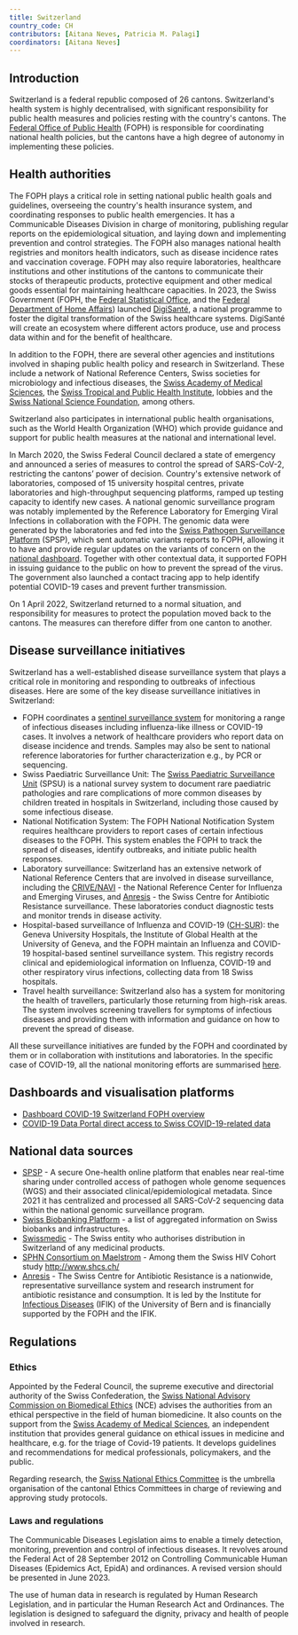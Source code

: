 ```yaml
---
title: Switzerland
country_code: CH
contributors: [Aitana Neves, Patricia M. Palagi] 
coordinators: [Aitana Neves]
---
```


## Introduction 
<!---General Infectious diseases data considerations for your country--->

Switzerland is a federal republic composed of 26 cantons. Switzerland's health system is highly decentralised, with significant responsibility for public health measures and policies resting with the country's cantons. The [Federal Office of Public Health](https://www.bag.admin.ch/bag/en/home.html) (FOPH) is responsible for coordinating national health policies, but the cantons have a high degree of autonomy in implementing these policies.


## Health authorities
<!--- A section to list and provide context to agencies/authorities/institutions which define public health measures and policies --->
The FOPH plays a critical role in setting national public health goals and guidelines, overseeing the country's health insurance system, and coordinating responses to public health emergencies. It has a Communicable Diseases Division in charge of monitoring, publishing regular reports on the epidemiological situation, and laying down and implementing prevention and control strategies. The FOPH also manages national health registries and monitors health indicators, such as disease incidence rates and vaccination coverage. FOPH may also require laboratories, healthcare institutions and other institutions of the cantons to communicate their stocks of therapeutic products, protective equipment and other medical goods essential for maintaining healthcare capacities. In 2023, the Swiss Government (FOPH, the [Federal Statistical Office](https://www.bfs.admin.ch/bfs/en/home.html), and the [Federal Department of Home Affairs](https://www.edi.admin.ch/edi/en/home.html)) launched [DigiSanté](https://www.bag.admin.ch/bag/fr/home/strategie-und-politik/nationale-gesundheitsstrategien/digisante.html), a national programme to foster the digital transformation of the Swiss healthcare systems. DigiSanté will create an ecosystem where different actors produce, use and process data within and for the benefit of healthcare.

In addition to the FOPH, there are several other agencies and institutions involved in shaping public health policy and research in Switzerland. These include a network of National Reference Centers, Swiss societies for microbiology and infectious diseases,  the [Swiss Academy of Medical Sciences](https://www.samw.ch/en.html), the [Swiss Tropical and Public Health Institute](https://www.swisstph.ch/en/about), lobbies and the [Swiss National Science Foundation](https://snf.ch/en), among others.

Switzerland also participates in international public health organisations, such as the World Health Organization (WHO) which provide guidance and support for public health measures at the national and international level.

In March 2020, the Swiss Federal Council declared a state of emergency and announced a series of measures to control the spread of SARS-CoV-2, restricting the cantons’ power of decision. Country's extensive network of laboratories, composed of 15 university hospital centres, private laboratories and high-throughput sequencing platforms,  ramped up testing capacity to identify new cases. A national genomic surveillance program was notably implemented by the Reference Laboratory for Emerging Viral Infections in collaboration with the FOPH. The genomic data were generated by the laboratories and fed into the [Swiss Pathogen Surveillance Platform](https://www.spsp.ch) (SPSP),  which sent automatic variants reports to FOPH, allowing it to have and provide regular updates on the variants of concern on the [national dashboard](https://www.covid19.admin.ch/en/overview).  Together with other contextual data, it supported FOPH in issuing guidance to the public on how to prevent the spread of the virus. The government also launched a contact tracing app to help identify potential COVID-19 cases and prevent further transmission. 

On 1 April 2022, Switzerland returned to a normal situation, and responsibility for measures to protect the population moved back to the cantons. The measures can therefore differ from one canton to another.

## Disease surveillance initiatives

Switzerland has a well-established disease surveillance system that plays a critical role in monitoring and responding to outbreaks of infectious diseases. Here are some of the key disease surveillance initiatives in Switzerland:

* FOPH coordinates a [sentinel surveillance system](https://www.bag.admin.ch/bag/en/home/krankheiten/infektionskrankheiten-bekaempfen/meldesysteme-infektionskrankheiten.html) for monitoring a range of infectious diseases including influenza-like illness or COVID-19 cases. It involves a network of healthcare providers who report data on disease incidence and trends. Samples may also be sent to national reference laboratories for further characterization e.g., by PCR or sequencing.
* Swiss Paediatric Surveillance Unit: The [Swiss Paediatric Surveillance Unit](https://www.spsu.ch/en/home) (SPSU) is a national survey system to document rare paediatric pathologies and rare complications of more common diseases by children treated in hospitals in Switzerland, including those caused by some infectious disease.
* National Notification System: The FOPH National Notification System requires healthcare providers to report cases of certain infectious diseases to the FOPH. This system enables the FOPH to track the spread of diseases, identify outbreaks, and initiate public health responses.
* Laboratory surveillance: Switzerland has an extensive network of National Reference Centers that are involved in disease surveillance, including the [CRIVE/NAVI](https://www.hug.ch/laboratoire-virologie/centre-national-reference-pour-infections-virales) - the National Reference Center for Influenza and Emerging Viruses, and [Anresis](https://www.anresis.ch/) - the Swiss Centre for Antibiotic Resistance surveillance. These laboratories conduct diagnostic tests and monitor trends in disease activity.
* Hospital-based surveillance of Influenza and COVID-19 ([CH-SUR](https://www.unige.ch/medecine/hospital-covid/)): the Geneva University Hospitals, the Institute of Global Health at the University of Geneva, and the FOPH maintain an Influenza and COVID-19 hospital-based sentinel surveillance system. This registry records clinical and epidemiological information on Influenza, COVID-19 and other respiratory virus infections, collecting data from 18 Swiss hospitals. 
* Travel health surveillance: Switzerland also has a system for monitoring the health of travellers, particularly those returning from high-risk areas. The system involves screening travellers for symptoms of infectious diseases and providing them with information and guidance on how to prevent the spread of disease.

All these surveillance initiatives are funded by the FOPH and coordinated by them or in collaboration with institutions and laboratories. In the specific case of COVID-19, all the national monitoring efforts are summarised [here](https://www.bag.admin.ch/bag/en/home/krankheiten/ausbrueche-epidemien-pandemien/aktuelle-ausbrueche-epidemien/novel-cov/situation-schweiz-und-international/monitoring.html).

## Dashboards and visualisation platforms

* [Dashboard COVID-19 Switzerland FOPH  overview](https://www.covid19.admin.ch/en/overview)
* [COVID-19 Data Portal direct access to Swiss COVID-19-related data](https://www.covid19dataportal.org/search?query=switzerland&requestFrom=searchBox )


## National data sources
<!--- A section to list and provide context to national data sources. In the context of BY-COVID, a data source can be a repository which should include at least the metadata and ideally the data, that might not be directly available when considering sensitive data. Also, repositories should have the capacity to share this data and therefore have a governance model in place on how to do it. It can also include registries of data sources important for the field, with a direct link to the original data sources to be able to request access to the data. --->


* [SPSP](https://www.spsp.ch/) - A secure One-health online platform that enables near real-time sharing under controlled access of pathogen whole genome sequences (WGS) and their associated clinical/epidemiological metadata. Since 2021 it has centralized and processed all SARS-CoV-2 sequencing data within the national genomic surveillance program. 
* [Swiss Biobanking Platform](https://swissbiobanking.ch/sbp-directory/) - a list of aggregated information on Swiss biobanks and infrastructures.
* [Swissmedic](https://www.swissmedic.ch/swissmedic/en/home/humanarzneimittel.htm) - The Swiss entity who authorises distribution in Switzerland of any medicinal products.
* [SPHN Consortium on Maelstrom](https://sphn.ch/network/data-coordination-center/maelstrom/) - Among them the Swiss HIV Cohort study http://www.shcs.ch/
* [Anresis](https://www.anresis.ch/) - The Swiss Centre for Antibiotic Resistance is a nationwide, representative surveillance system and research instrument for antibiotic resistance and consumption. It is led by the Institute for [Infectious Diseases](https://www.ifik.unibe.ch/index_eng.html) (IFIK) of the University of Bern and is financially supported by the FOPH and the IFIK.

## Regulations
<!--- Ethical and legal regulations in the country, committees etc --->

### Ethics

Appointed by the Federal Council, the supreme executive and directorial authority of the Swiss Confederation, the [Swiss National Advisory Commission on Biomedical Ethics](https://www.nek-cne.admin.ch/en/homepage-nek-cne/page) (NCE) advises the authorities from an ethical perspective in the field of human biomedicine. It also counts on the support from the [Swiss Academy of Medical Sciences](https://www.samw.ch/en.html),  an independent institution that provides general guidance on ethical issues in medicine and healthcare, e.g. for the triage of Covid-19 patients. It develops guidelines and recommendations for medical professionals, policymakers, and the public.

Regarding research, the [Swiss National Ethics Committee](https://swissethics.ch/en) is the umbrella organisation of the cantonal Ethics Committees in charge of reviewing and approving study protocols. 

### Laws and regulations  

The Communicable Diseases Legislation aims to enable a timely detection, monitoring, prevention and control of infectious diseases. It revolves around the Federal Act of 28 September 2012 on Controlling Communicable Human Diseases (Epidemics Act, EpidA) and ordinances. A revised version should be presented in June 2023.

The use of human data in research is regulated by Human Research Legislation, and in particular the Human Research Act and Ordinances. The legislation is designed to safeguard the dignity, privacy and health of people involved in research.

<!---## Domain-specific infrastructures or resources 
 e.g. human data, covid-19. Please, only add domain-specific resources that you think don't fit in the table at the bottom

SPHN?

S3C ? the Swiss SARS-CoV-2 Sequencing Consortium was until the end of 2022 the largest SARS-Cov-2 sequencing effort in Switzerland. Together with multiple diagnostic labs and sequencing centres, they have established a workflow for the surveillance of up to thousands of samples per week. Information on these samples is shared within a short turnaround time with the FOPH and also with GISAID and ENA with the help of SPSP. 

Wastewater initiatives?

--->
